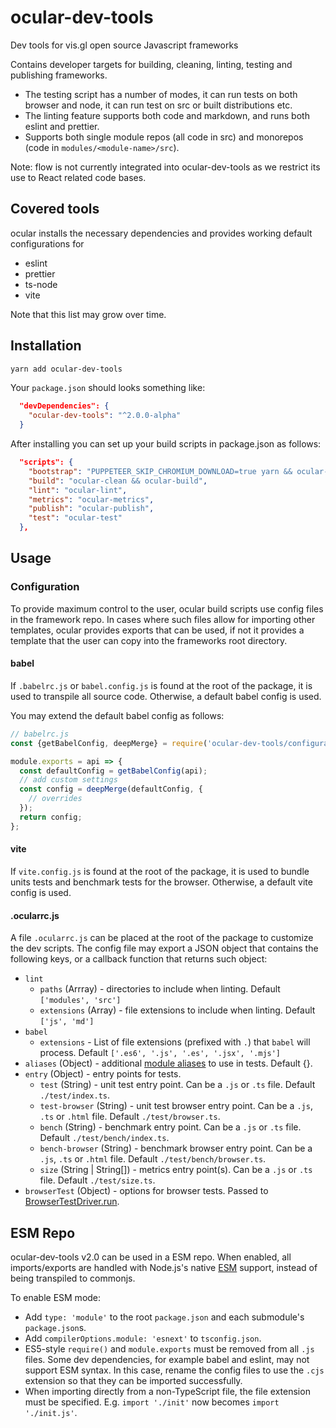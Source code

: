 # ocular-dev-tools

Dev tools for vis.gl open source Javascript frameworks

Contains developer targets for building, cleaning, linting, testing and publishing frameworks.

* The testing script has a number of modes, it can run tests on both browser and node, it can run test on src or built distributions etc.
* The linting feature supports both code and markdown, and runs both eslint and prettier.
* Supports both single module repos (all code in src) and monorepos (code in `modules/<module-name>/src`).

Note: flow is not currently integrated into ocular-dev-tools as we restrict its use to React related code bases.

## Covered tools

ocular installs the necessary dependencies and provides working default configurations for

- eslint
- prettier
- ts-node
- vite

Note that this list may grow over time.

## Installation

```bash
yarn add ocular-dev-tools
```

Your `package.json` should looks something like:

```json
  "devDependencies": {
    "ocular-dev-tools": "^2.0.0-alpha"
  }
```

After installing you can set up your build scripts in package.json as follows:

```json
  "scripts": {
    "bootstrap": "PUPPETEER_SKIP_CHROMIUM_DOWNLOAD=true yarn && ocular-bootstrap",
    "build": "ocular-clean && ocular-build",
    "lint": "ocular-lint",
    "metrics": "ocular-metrics",
    "publish": "ocular-publish",
    "test": "ocular-test"
  },
```

## Usage

### Configuration

To provide maximum control to the user, ocular build scripts use config files in the framework repo. In cases where such files allow for importing other templates, ocular provides exports that can be used, if not it provides a template that the user can copy into the frameworks root directory.

#### babel

If `.babelrc.js` or `babel.config.js` is found at the root of the package, it is used to transpile all source code. Otherwise, a default babel config is used.

You may extend the default babel config as follows:

```js
// babelrc.js
const {getBabelConfig, deepMerge} = require('ocular-dev-tools/configuration');

module.exports = api => {
  const defaultConfig = getBabelConfig(api);
  // add custom settings
  const config = deepMerge(defaultConfig, {
    // overrides
  });
  return config;
};
```

#### vite

If `vite.config.js` is found at the root of the package, it is used to bundle units tests and benchmark tests for the browser. Otherwise, a default vite config is used.

#### .ocularrc.js

A file `.ocularrc.js` can be placed at the root of the package to customize the dev scripts. The config file may export a JSON object that contains the following keys, or a callback function that returns such object:

- `lint`
  + `paths` (Arrray) - directories to include when linting. Default `['modules', 'src']`
  + `extensions` (Array) - file extensions to include when linting. Default `['js', 'md']`
- `babel`
  + `extensions` - List of file extensions (prefixed with `.`) that `babel` will process. Default `['.es6', '.js', '.es', '.jsx', '.mjs']`
- `aliases` (Object) - additional [module aliases](https://www.npmjs.com/package/module-alias) to use in tests. Default {}.
- `entry` (Object) - entry points for tests.
  + `test` (String) - unit test entry point. Can be a `.js` or `.ts` file. Default `./test/index.ts`.
  + `test-browser` (String) - unit test browser entry point. Can be a `.js`, `.ts` or `.html` file.  Default `./test/browser.ts`.
  + `bench` (String) - benchmark entry point. Can be a `.js` or `.ts` file. Default `./test/bench/index.ts`.
  + `bench-browser` (String) - benchmark browser entry point. Can be a `.js`, `.ts` or `.html` file. Default `./test/bench/browser.ts`.
  + `size` (String | String[]) - metrics entry point(s). Can be a `.js` or `.ts` file. Default `./test/size.ts`.
- `browserTest` (Object) - options for browser tests. Passed to [BrowserTestDriver.run](https://uber-web.github.io/probe.gl/#/documentation/api-reference-testing/browsertestdriver).


## ESM Repo

ocular-dev-tools v2.0 can be used in a ESM repo. When enabled, all imports/exports are handled with Node.js's native [ESM](https://nodejs.org/api/esm.html#introduction) support, instead of being transpiled to commonjs.

To enable ESM mode:

- Add `type: 'module'` to the root `package.json` and each submodule's `package.json`s.
- Add `compilerOptions.module: 'esnext'` to `tsconfig.json`.
- ES5-style `require()` and `module.exports` must be removed from all `.js` files. Some dev dependencies, for example babel and eslint, may not support ESM syntax. In this case, rename the config files to use the `.cjs` extension so that they can be imported successfully.
- When importing directly from a non-TypeScript file, the file extension must be specified. E.g. `import './init'` now becomes `import './init.js'`.
